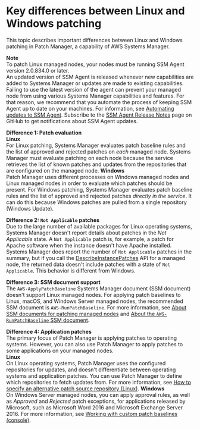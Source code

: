 # Key differences between Linux and Windows patching<a name="sysman-patch-differences"></a>

This topic describes important differences between Linux and Windows patching in Patch Manager, a capability of AWS Systems Manager\.

**Note**  
To patch Linux managed nodes, your nodes must be running SSM Agent version 2\.0\.834\.0 or later\.  
An updated version of SSM Agent is released whenever new capabilities are added to Systems Manager or updates are made to existing capabilities\. Failing to use the latest version of the agent can prevent your managed node from using various Systems Manager capabilities and features\. For that reason, we recommend that you automate the process of keeping SSM Agent up to date on your machines\. For information, see [Automating updates to SSM Agent](ssm-agent-automatic-updates.md)\. Subscribe to the [SSM Agent Release Notes](https://github.com/aws/amazon-ssm-agent/blob/mainline/RELEASENOTES.md) page on GitHub to get notifications about SSM Agent updates\.

**Difference 1: Patch evaluation**  
**Linux**  
For Linux patching, Systems Manager evaluates patch baseline rules and the list of approved and rejected patches on *each* managed node\. Systems Manager must evaluate patching on each node because the service retrieves the list of known patches and updates from the repositories that are configured on the managed node\.
**Windows**  
Patch Manager uses different processes on Windows managed nodes and Linux managed nodes in order to evaluate which patches should be present\. For Windows patching, Systems Manager evaluates patch baseline rules and the list of approved and rejected patches *directly in the service*\. It can do this because Windows patches are pulled from a single repository \(Windows Update\)\.

**Difference 2: `Not Applicable` patches**  
Due to the large number of available packages for Linux operating systems, Systems Manager doesn't report details about patches in the *Not Applicable* state\. A `Not Applicable` patch is, for example, a patch for Apache software when the instance doesn't have Apache installed\. Systems Manager does report the number of `Not Applicable` patches in the summary, but if you call the [DescribeInstancePatches](https://docs.aws.amazon.com/systems-manager/latest/APIReference/API_DescribeInstancePatches.html) API for a managed node, the returned data doesn't include patches with a state of `Not Applicable`\. This behavior is different from Windows\.

**Difference 3: SSM document support**  
The `AWS-ApplyPatchBaseline` Systems Manager document \(SSM document\) doesn't support Linux managed nodes\. For applying patch baselines to Linux, macOS, and Windows Server managed nodes, the recommended SSM document is `AWS-RunPatchBaseline`\. For more information, see [About SSM documents for patching managed nodes](patch-manager-ssm-documents.md) and [About the `AWS-RunPatchBaseline` SSM document](patch-manager-about-aws-runpatchbaseline.md)\.

**Difference 4: Application patches**  
The primary focus of Patch Manager is applying patches to operating systems\. However, you can also use Patch Manager to apply patches to some applications on your managed nodes\.  
**Linux**  
On Linux operating systems, Patch Manager uses the configured repositories for updates, and doesn't differentiate between operating systems and application patches\. You can use Patch Manager to define which repositories to fetch updates from\. For more information, see [How to specify an alternative patch source repository \(Linux\)](patch-manager-how-it-works-alt-source-repository.md)\.
**Windows**  
On Windows Server managed nodes, you can apply approval rules, as well as *Approved* and *Rejected* patch exceptions, for applications released by Microsoft, such as Microsoft Word 2016 and Microsoft Exchange Server 2016\. For more information, see [Working with custom patch baselines \(console\)](sysman-patch-baseline-console.md)\.